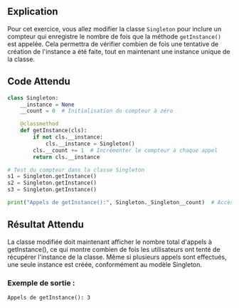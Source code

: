 ## Explication

Pour cet exercice, vous allez modifier la classe `Singleton` pour inclure un compteur qui enregistre le nombre de fois que la méthode `getInstance()` est appelée. Cela permettra de vérifier combien de fois une tentative de création de l'instance a été faite, tout en maintenant une instance unique de la classe.

## Code Attendu

```python
class Singleton:
    __instance = None
    __count = 0  # Initialisation du compteur à zéro

    @classmethod
    def getInstance(cls):
        if not cls.__instance:
            cls.__instance = Singleton()
        cls.__count += 1  # Incrémenter le compteur à chaque appel
        return cls.__instance

# Test du compteur dans la classe Singleton
s1 = Singleton.getInstance()
s2 = Singleton.getInstance()
s3 = Singleton.getInstance()

print("Appels de getInstance():", Singleton._Singleton__count)  # Accès à la variable compteur
```

## Résultat Attendu

La classe modifiée doit maintenant afficher le nombre total d'appels à getInstance(), ce qui montre combien de fois les utilisateurs ont tenté de récupérer l'instance de la classe. Même si plusieurs appels sont effectués, une seule instance est créée, conformément au modèle Singleton.

### Exemple de sortie :

```
Appels de getInstance(): 3
```